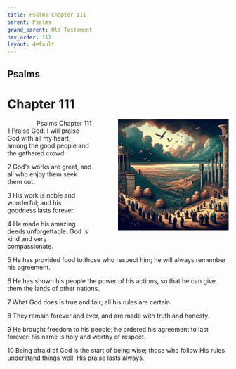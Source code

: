 ```yaml
---
title: Psalms Chapter 111
parent: Psalms
grand_parent: Old Testament
nav_order: 111
layout: default
---
```


## Psalms

# Chapter 111

<div style="clear: both; text-align: right;">
    <div style="max-width: 50%; height: auto; float: right; margin: 0 0 10px 10px; padding-left: 10%;">
        <img src="/assets/Image/Psalms/500/111.jpg" alt="Psalms Chapter 111" class="chapter-image">
    </div>
    <figcaption style="font-size: 14px; text-align: right;">Psalms Chapter 111</figcaption>
</div>
1 Praise God. I will praise God with all my heart, among the good people and the gathered crowd.

2 God's works are great, and all who enjoy them seek them out.

3 His work is noble and wonderful; and his goodness lasts forever.

4 He made his amazing deeds unforgettable: God is kind and very compassionate.

5 He has provided food to those who respect him; he will always remember his agreement.

6 He has shown his people the power of his actions, so that he can give them the lands of other nations.

7 What God does is true and fair; all his rules are certain.

8 They remain forever and ever, and are made with truth and honesty.

9 He brought freedom to his people; he ordered his agreement to last forever: his name is holy and worthy of respect.

10 Being afraid of God is the start of being wise; those who follow His rules understand things well: His praise lasts always.


